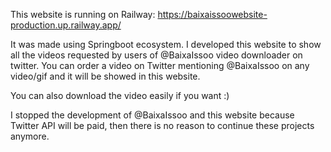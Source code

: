 This website is running on Railway: https://baixaissoowebsite-production.up.railway.app/

It was made using Springboot ecosystem.
I developed this website to show all the videos requested by users of @BaixaIssoo video downloader
on twitter.
You can order a video on Twitter mentioning @BaixaIssoo on any video/gif and it will be showed in this
website.

You can also download the video easily if you want :)

I stopped the development of @BaixaIssoo and this website because Twitter API will be paid,
then there is no reason to continue these projects anymore.